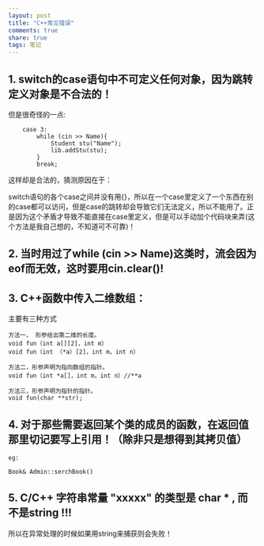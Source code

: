 ```yaml
---
layout: post
title: "C++常见错误" 
comments: true
share: true
tags: 笔记
---
```



## 1. switch的case语句中不可定义任何对象，因为跳转定义对象是不合法的！ ##

但是很奇怪的一点:

 		case 3:
			while (cin >> Name){
				Student stu("Name");
				lib.addStu(stu);
			}
			break;
这样却是合法的，猜测原因在于：

switch语句的各个case之间并没有用{}，所以在一个case里定义了一个东西在别的case都可以访问，但是case的跳转却会导致它们无法定义，所以不能用了。正是因为这个矛盾才导致不能直接在case里定义，但是可以手动加个代码块来弄(这个方法是我自己想的，不知道可不可靠)！

## 2. 当时用过了while (cin >> Name)这类时，流会因为eof而无效，这时要用cin.clear()! ##


## 3. C++函数中传入二维数组： ##

 主要有三种方式

	方法一， 形参给出第二维的长度。
    void fun（int a[][2]，int m）
	void fun（int （*a）[2]，int m，int n）

	方法二，形参声明为指向数组的指针。
    void fun（int *a[]，int m，int n）//**a

	方法三，形参声明为指针的指针。
	void fun(char **str);


## 4. 对于那些需要返回某个类的成员的函数，在返回值那里切记要写上引用！（除非只是想得到其拷贝值） ##

	eg:
	
	Book& Admin::serchBook()

## 5. C/C++ 字符串常量 "xxxxx" 的类型是 char * , 而不是string !!! ##

所以在异常处理的时候如果用string来捕获则会失败！





